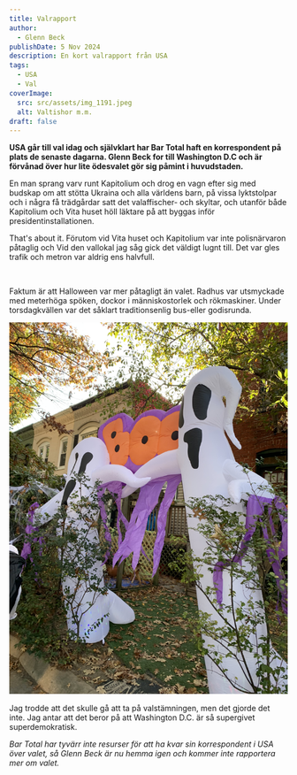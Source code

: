 ```yaml
---
title: Valrapport
author:
  - Glenn Beck
publishDate: 5 Nov 2024
description: En kort valrapport från USA
tags:
  - USA
  - Val
coverImage:
  src: src/assets/img_1191.jpeg
  alt: Valtishor m.m.
draft: false
---
```

**USA går till val idag och självklart har Bar Total haft en korrespondent på plats de senaste dagarna. Glenn Beck for till Washington D.C och är förvånad över hur lite ödesvalet gör sig påmint i huvudstaden.**

En man sprang varv runt Kapitolium och drog en vagn efter sig med budskap om att stötta Ukraina och alla världens barn, på vissa lyktstolpar och i några få trädgårdar satt det valaffischer- och skyltar, och utanför både Kapitolium och Vita huset höll läktare på att byggas inför presidentinstallationen. 

That's about it. Förutom vid Vita huset och Kapitolium var inte polisnärvaron påtaglig och Vid den vallokal jag såg gick det väldigt lugnt till. Det var gles trafik och metron var aldrig ens halvfull. 

![]()

Faktum är att Halloween var mer påtagligt än valet. Radhus var utsmyckade med meterhöga spöken, dockor i människostorlek och rökmaskiner. Under torsdagkvällen var det såklart traditionsenlig bus-eller godisrunda.

![](src/assets/img_1184.jpeg)

Jag trodde att det skulle gå att ta på valstämningen, men det gjorde det inte. Jag antar att det beror på att Washington D.C. är så supergivet superdemokratisk.

*Bar Total har tyvärr inte resurser för att ha kvar sin korrespondent i USA över valet, så Glenn Beck är nu hemma igen och kommer inte rapportera mer om valet.*
